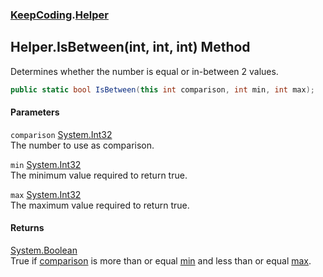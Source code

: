 ### [KeepCoding](KeepCoding.md 'KeepCoding').[Helper](KeepCoding_Helper.md 'KeepCoding.Helper')
## Helper.IsBetween(int, int, int) Method
Determines whether the number is equal or in-between 2 values.  
```csharp
public static bool IsBetween(this int comparison, int min, int max);
```
#### Parameters
<a name='KeepCoding_Helper_IsBetween(int_int_int)_comparison'></a>
`comparison` [System.Int32](https://docs.microsoft.com/en-us/dotnet/api/System.Int32 'System.Int32')  
The number to use as comparison.
  
<a name='KeepCoding_Helper_IsBetween(int_int_int)_min'></a>
`min` [System.Int32](https://docs.microsoft.com/en-us/dotnet/api/System.Int32 'System.Int32')  
The minimum value required to return true.
  
<a name='KeepCoding_Helper_IsBetween(int_int_int)_max'></a>
`max` [System.Int32](https://docs.microsoft.com/en-us/dotnet/api/System.Int32 'System.Int32')  
The maximum value required to return true.
  
#### Returns
[System.Boolean](https://docs.microsoft.com/en-us/dotnet/api/System.Boolean 'System.Boolean')  
True if [comparison](KeepCoding_Helper_IsBetween(int_int_int).md#KeepCoding_Helper_IsBetween(int_int_int)_comparison 'KeepCoding.Helper.IsBetween(int, int, int).comparison') is more than or equal [min](KeepCoding_Helper_IsBetween(int_int_int).md#KeepCoding_Helper_IsBetween(int_int_int)_min 'KeepCoding.Helper.IsBetween(int, int, int).min') and less than or equal [max](KeepCoding_Helper_IsBetween(int_int_int).md#KeepCoding_Helper_IsBetween(int_int_int)_max 'KeepCoding.Helper.IsBetween(int, int, int).max').
